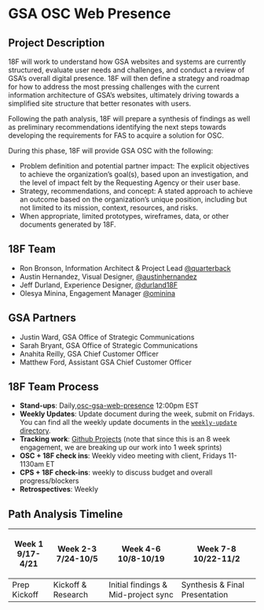 # GSA OSC Web Presence

## Project Description
18F will work to understand how GSA websites and systems are currently structured, evaluate user needs and challenges, and conduct a review of GSA’s overall digital presence. 18F will then define a strategy and roadmap for how to address the most pressing challenges with the current information architecture of GSA’s websites, ultimately driving towards a simplified site structure that better resonates with users. 

Following the path analysis, 18F will prepare a synthesis of findings as well as preliminary recommendations identifying the next steps towards developing the requirements for FAS to acquire a solution for OSC.  

During this phase, 18F will provide GSA OSC with the following:

- Problem definition and potential partner impact: The explicit objectives to achieve the organization’s goal(s), based upon an investigation, and the level of impact felt by the Requesting Agency or their user base.
- Strategy, recommendations, and concept: A stated approach to achieve an outcome based on the organization’s unique position, including but not limited to its mission, context, resources, and risks.
- When appropriate, limited prototypes, wireframes, data, or other documents generated by 18F.

## 18F Team

- Ron Bronson, Information Architect & Project Lead [@quarterback](https://github.com/quarterback)
- Austin Hernandez, Visual Designer, [@austinhernandez](http://github.com/austinhernandez)
- Jeff Durland, Experience Designer, [@durland18F](http://github.com/durland18F)
- Olesya Minina, Engagement Manager [@ominina](https://github.com/ominina)


## GSA Partners
- Justin Ward, GSA Office of Strategic Communications
- Sarah Bryant, GSA Office of Strategic Communications
- Anahita Reilly, GSA Chief Customer Officer
- Matthew Ford, Assistant GSA Chief Customer Officer

## 18F Team Process

- **Stand-ups**: Daily,[osc-gsa-web-presence][slack-channel] 12:00pm EST
- **Weekly Updates**: Update document during the week, submit on Fridays. You can
  find all the weekly update documents in the [`weekly-update`
  directory](./weekly-update).
- **Tracking work**: [Github Projects](https://github.com/18F/osc-website-pa/projects) (note that since this is an 8 week engagement, we are breaking up our work into 1 week sprints)
- **OSC + 18F check ins**: Weekly video meeting with client, Fridays 11-1130am ET
- **CPS + 18F check-ins**: weekly to discuss budget and overall progress/blockers
- **Retrospectives**: Weekly

<!-- Read more about the Team Process in the [TeamProcess.md](TeamProcess.md) documentation. -->

## Path Analysis Timeline
| <p align=center> Week 1 <br> 9/17-4/21 </p> | <p align=center> Week 2-3 <br> 7/24-10/5 </p> | <p align=center> Week 4-6 <br> 10/8-10/19 </p> | <p align=center> Week 7-8 <br> 10/22-11/2 </p> |
| ------ | -------- | -------- | -------- |
| Prep Kickoff | Kickoff & Research | Initial findings & Mid-project sync | Synthesis & Final Presentation | 

[slack-channel]: https://gsa-tts.slack.com/messages/CCMV970G1
